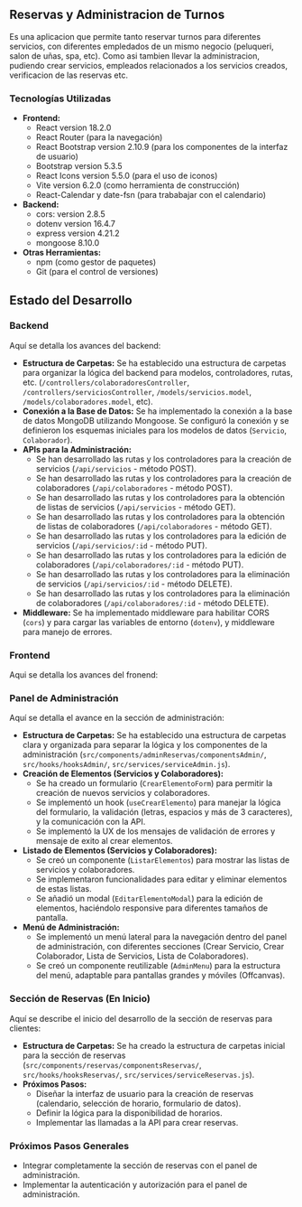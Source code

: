 ## Reservas y Administracion de Turnos

Es una aplicacion que permite tanto reservar turnos para diferentes servicios, con diferentes empledados de un mismo negocio (peluqueri, salon de uñas, spa, etc).
Como asi tambien llevar la administracion, pudiendo crear servicios, empleados relacionados a los servicios creados, verificacion de las reservas etc.

### Tecnologías Utilizadas

* **Frontend:**
    * React version 18.2.0
    * React Router (para la navegación)
    * React Bootstrap version 2.10.9 (para los componentes de la interfaz de usuario)
    * Bootstrap version 5.3.5
    * React Icons version 5.5.0 (para el uso de iconos)
    * Vite version 6.2.0 (como herramienta de construcción)
    * React-Calendar y date-fsn (para trababajar con el calendario)
* **Backend:**
    * cors: version 2.8.5
    * dotenv version 16.4.7
    * express version 4.21.2
    * mongoose 8.10.0
* **Otras Herramientas:**
    * npm (como gestor de paquetes)
    * Git (para el control de versiones)

## Estado del Desarrollo

### Backend

Aquí se detalla los avances del backend:

* **Estructura de Carpetas:** Se ha establecido una estructura de carpetas para organizar la lógica del backend para modelos, controladores, rutas, etc. (`/controllers/colaboradoresController`, `/controllers/serviciosController`, `/models/servicios.model`, `/models/colaboradores.model`, etc).
* **Conexión a la Base de Datos:** Se ha implementado la conexión a la base de datos MongoDB utilizando Mongoose. Se configuró la conexión y se definieron los esquemas iniciales para los modelos de datos (`Servicio`, `Colaborador`).
* **APIs para la Administración:**
    * Se han desarrollado las rutas y los controladores para la creación de servicios (`/api/servicios` - método POST).
    * Se han desarrollado las rutas y los controladores para la creación de colaboradores (`/api/colaboradores` - método POST).
    * Se han desarrollado las rutas y los controladores para la obtención de listas de servicios (`/api/servicios` - método GET).
    * Se han desarrollado las rutas y los controladores para la obtención de listas de colaboradores (`/api/colaboradores` - método GET).
    * Se han desarrollado las rutas y los controladores para la edición de servicios (`/api/servicios/:id` - método PUT).
    * Se han desarrollado las rutas y los controladores para la edición de colaboradores (`/api/colaboradores/:id` - método PUT).
    * Se han desarrollado las rutas y los controladores para la eliminación de servicios (`/api/servicios/:id` - método DELETE).
    * Se han desarrollado las rutas y los controladores para la eliminación de colaboradores (`/api/colaboradores/:id` - método DELETE).
* **Middleware:** Se ha implementado middleware para habilitar CORS (`cors`) y para cargar las variables de entorno (`dotenv`), y middleware para manejo de errores.


### Frontend
Aqui se detalla los avances del fronend:

### Panel de Administración

Aquí se detalla el avance en la sección de administración:

* **Estructura de Carpetas:** Se ha establecido una estructura de carpetas clara y organizada para separar la lógica y los componentes de la administración
  (`src/components/adminReservas/componentsAdmin/`, `src/hooks/hooksAdmin/`, `src/services/serviceAdmin.js`).
* **Creación de Elementos (Servicios y Colaboradores):**
    * Se ha creado un formulario (`CrearElementoForm`) para permitir la creación de nuevos servicios y colaboradores.
    * Se implementó un hook (`useCrearElemento`) para manejar la lógica del formulario, la validación (letras, espacios y más de 3 caracteres), y la comunicación con la API.
    * Se implementó la UX de los mensajes de validación de errores y mensaje de exito al crear elementos.
* **Listado de Elementos (Servicios y Colaboradores):**
    * Se creó un componente (`ListarElementos`) para mostrar las listas de servicios y colaboradores.
    * Se implementaron funcionalidades para editar y eliminar elementos de estas listas.
    * Se añadió un modal (`EditarElementoModal`) para la edición de elementos, haciéndolo responsive para diferentes tamaños de pantalla.
* **Menú de Administración:**
    * Se implementó un menú lateral para la navegación dentro del panel de administración, con diferentes secciones (Crear Servicio, Crear Colaborador, Lista de Servicios, Lista de Colaboradores).
    * Se creó un componente reutilizable (`AdminMenu`) para la estructura del menú, adaptable para pantallas grandes y móviles (Offcanvas).

### Sección de Reservas (En Inicio)

Aquí se describe el inicio del desarrollo de la sección de reservas para clientes:

* **Estructura de Carpetas:** Se ha creado la estructura de carpetas inicial para la sección de reservas (`src/components/reservas/componentsReservas/`, `src/hooks/hooksReservas/`, `src/services/serviceReservas.js`).
* **Próximos Pasos:**
    * Diseñar la interfaz de usuario para la creación de reservas (calendario, selección de horario, formulario de datos).
    * Definir la lógica para la disponibilidad de horarios.
    * Implementar las llamadas a la API para crear reservas.

### Próximos Pasos Generales
* Integrar completamente la sección de reservas con el panel de administración.
* Implementar la autenticación y autorización para el panel de administración.

